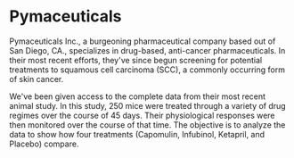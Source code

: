 # Pymaceuticals

Pymaceuticals Inc., a burgeoning pharmaceutical company based out of San Diego, CA., specializes in drug-based, anti-cancer pharmaceuticals. In their most recent efforts, they've since begun screening for potential treatments to squamous cell carcinoma (SCC), a commonly occurring form of skin cancer.

We've been given access to the complete data from their most recent animal study. In this study, 250 mice were treated through a variety of drug regimes over the course of 45 days. Their physiological responses were then monitored over the course of that time. The objective is to analyze the data to show how four treatments (Capomulin, Infubinol, Ketapril, and Placebo) compare.
